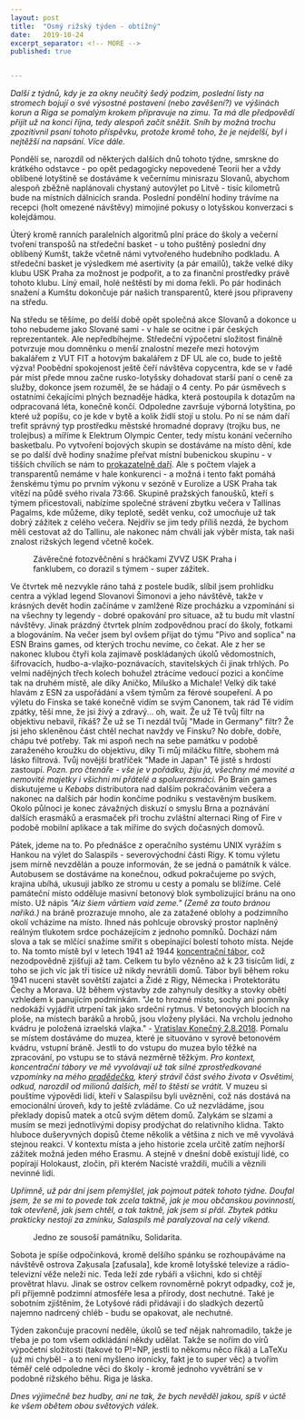 ```yaml
---
layout: post
title:  "Osmý rižský týden - obtížný"
date:   2019-10-24
excerpt_separator: <!-- MORE -->
published: true


---
```


<p class="intro"><i><span class="dropcap">D</span>alší z týdnů, kdy je za okny neučitý šedý podzim, poslední listy na stromech bojují o své výsostné postavení (nebo zavěšení?) ve výšinách korun a Riga se pomalým krokem připravuje na zimu. Ta má dle předpovědí přijít už na konci října, tedy alespoň začít sněžit. Sníh by možná trochu zpozitivnil psaní tohoto příspěvku, protože kromě toho, že je nejdelší, byl i nejtěžší na napsání. Více dále.</i></p>

<!-- MORE -->

Pondělí se, narozdíl od některých dalších dnů tohoto týdne, smrskne do krátkého odstavce - po opět pedagogicky nepovedené Teorii her a vždy oblíbené lotyštině se dostáváme k večernímu minisrazu Slovanů, abychom alespoň zběžně naplánovali chystaný autovýlet po Litvě - tisíc kilometrů bude na místních dálnicích sranda. Poslední pondělní hodiny trávíme na recepci (holt omezené návštěvy) mimojiné pokusy o lotyšskou konverzaci s kolejdámou.   

Úterý kromě ranních paralelních algoritmů plní práce do školy a večerní tvoření transpošů na středeční basket - u toho puštěný poslední dny oblíbený Kumšt, takže včetně námi vytvořeného hudebního podkladu. A středeční basket je výsledkem mé asertivity (a pár emailů), takže velké díky klubu USK Praha za možnost je podpořit, a to za finanční prostředky právě tohoto klubu. Líný email, holé neštěstí by mi doma řekli. Po pár hodinách snažení a Kumštu dokončuje pár našich transparentů, které jsou připraveny na středu. 

Na středu se těšíme, po delší době opět společná akce Slovanů a dokonce u toho nebudeme jako Slované sami - v hale se ocitne i pár českých reprezentantek. Ale nepředbíhejme. Středeční výpočetní složitost finálně potvrzuje mou domněnku o menší znalostní mezeře mezi hotovým bakalářem z VUT FIT a hotovým bakalářem z DF UL ale co, bude to ještě výzva! Poobědní spokojenost ještě čeří návštěva copycentra, kde se v řadě pár míst přede mnou začne rusko-lotyšsky dohadovat starší paní o ceně za služby, dokonce jsem rozuměl, že se hádají o 4 centy. Po pár úsměvech s ostatními čekajícími plných beznaděje hádka, která postoupila k dotazům na odpracovaná léta, konečně končí.  Odpoledne završuje výborná lotyština, po které už popíšu, co je kde v bytě a kolik židlí stojí u stolu. Po ní se nám daří trefit správný typ prostředku městské hromadné dopravy (trojku bus, ne trolejbus) a míříme k Elektrum Olympic Center, tedy místu konání večerního basketbalu. Po vytvoření bojových skupin se dostáváme na místo dění, kde se po další dvě hodiny snažíme přeřvat místní bubenickou skupinu - v tišších chvílích se nám to [prokazatelně daří](https://www.youtube.com/watch?v=U1EBCbyMRzQ&feature=youtu.be). Ale s počtem vlajek a transparentů nemáme v hale konkurenci - a možná i tento fakt pomáhá ženskému týmu po prvním výkonu v sezóně v Eurolize a USK Praha tak vítězí na půdě svého rivala 73:66. Skupině pražských fanoušků, kteří s týmem přicestovali, nabízíme společné strávení zbytku večera v Tallinas Pagalms, kde můžeme, díky teplotě, sedět venku, což umocňuje už tak dobrý zážitek z celého večera. Nejdřív se jim tedy příliš nezdá, že bychom měli cestovat až do Tallinu, ale nakonec nám chválí jak výběr místa, tak naši znalost rižských legend včetně koček.

 <figure>
 <img src="{{ site.baseurl }}/assets/img/72307197_10156652036001526_2952714012258729984_o.jpg" alt="" class="img-center"> 
   <figcaption>Závěrečné fotozvěčnění s hráčkami ZVVZ USK Praha i fanklubem, co dorazil s týmem - super zážitek.</figcaption>
 </figure>

Ve čtvrtek mě nezvykle ráno tahá z postele budík, slíbil jsem prohlídku centra a výklad legend Slovanovi Šimonovi a jeho návštěvě, takže v krásných devět hodin začínáme v zamlžené Rize procházku a vzpomínání si na všechny ty legendy - dobré opakování pro situace, až tu budu mít vlastní návštěvy. Jinak prázdný čtvrtek plním zodpovědnou prací do školy, fotkami a blogováním. Na večer jsem byl ovšem přijat do týmu "Pivo and soplica" na ESN Brains games, od kterých trochu nevíme, co čekat. Ale z her se nakonec klubou čtyři kola zajímavě poskládaných úkolů vědomostních, šifrovacích, hudbo-a-vlajko-poznávacích, stavitelských či jinak trhlých. Po velmi nadějných třech kolech bohužel ztrácíme vedoucí pozici a končíme tak na druhém místě, ale díky Aničko, Miluško a Michale! Velký dík také hlavám z ESN za uspořádání a všem týmům za férové soupeření. A po výletu do Finska se také konečně vidím se svým Canonem, tak rád Tě vidím zpátky, těší mne, že jsi živý a zdravý... oh, wait. Že už Tě tvůj filtr na objektivu nebavil, říkáš? Že už se Ti nezdál tvůj "Made in Germany" filtr? Že jsi jeho skleněnou část chtěl nechat navždy ve Finsku? No dobře, dobře, chápu tvé potřeby. Tak mi aspoň nech na sebe památku v podobě zaraženého kroužku do objektivu, díky Ti můj miláčku filtře, sbohem má lásko filtrová. Tvůj novější bratříček "Made in Japan" Tě jistě s hrdostí zastoupí. _Pozn. pro čtenáře - vše je v pořádku, žiju já, všechny mé movité a nemovité majetky i všichni mí přátelé a spoluerasmáci._ Po Brain games diskutujeme u _Kebabs_ distributora nad dalším pokračováním večera a nakonec na dalších pár hodin končíme podniku s vestavěným busíkem. Okolo půlnoci je konec závažných diskuzí o smyslu Brna a poznávání dalších erasmáků a erasmaček při trochu zvláštní alternaci Ring of Fire v podobě mobilní aplikace a tak míříme do svých dočasných domovů.

Pátek, jdeme na to. Po přednášce z operačního systému UNIX vyrážím s Hankou na výlet do Salaspils - severovýchodní části Rigy. K tomu výletu jsem mírně nevzdělán a pouze informován, že se jedná o památník k válce. Autobusem se dostáváme na konečnou, odkud pokračujeme po svých, krajina ubíhá, ukusuji jablko ze stromu u cesty a pomalu se blížíme. Celé památeční místo odděluje masivní betonový blok symbolizující bránu na ono místo. Už nápis _"Aiz šiem vārtiem vaid zeme." (Země za touto bránou naříká.)_ na bráně prozrazuje mnoho, ale za zatažené oblohy a podzimního okolí vcházíme na místo. Ihned nás pohlcuje obrovský prostor naplněný reálným tlukotem srdce pocházejícím z jednoho pomníků. Dochází nám slova a tak se mlčící snažíme smířit s obepínající bolestí tohoto místa. Nejde to. Na tomto místě byl v letech 1941 až 1944 [koncentrační tábor](https://www.valka.cz/LVA-Kurtenhof-Salaspils-t19434), což nezodpovědně zjišťuji až tam. Celkem tu bylo vězněno až k 23 tisícům lidí, z toho se jich víc jak tři tisíce už nikdy nevrátili domů. Tábor byli během roku 1941 nuceni stavět sovětští zajatci a Židé z Rigy, Německa i Protektorátu Čechy a Morava. Už během výstavby zde zahynuly desítky a stovky obětí vzhledem k panujícím podmínkám. "Je to hrozné místo, sochy ani pomníky nedokáží vyjádřit utrpení tak jako srdeční rytmus. V betonových blocích na ploše, na místech baráků a hrobů, jsou vloženy plyšáci. Na vrcholu jednoho kvádru je položená izraelská vlajka." - [Vratislav Konečný 2.8.2018](https://www.novinky.cz/vase-zpravy/clanek/za-temito-vraty-stena-zeme-lotysske-memento-tryznive-smrti-40005563). Pomalu se místem dostáváme do muzea, které je situováno v syrově betonovém kvádru, vstupní bráně. Jestli to do vstupu do muzea bylo těžké na zpracování, po vstupu se to stává nezměrně těžkým. _Pro kontext, koncentrační tábory ve mě vyvolávají už tak silné zprostředkované vzpomínky na mého [pradědečka](https://theses.cz/id/q1cxz4/Martin_Strouhal_-_bakalarska_prace.pdf), který strávil část svého života v Osvětimi, odkud, narozdíl od milionů dalších, měl to štěstí se vrátit._ V muzeu si pouštíme výpovědi lidí, kteří v Salaspilsu byli uvězněni, což nás dostává na emocionální úroveň, kdy to ještě zvládáme. Co už nezvládáme, jsou překlady dopisů matek a otců svým dětem domů. Zalykám se slzami a musím se mezi jednotlivými dopisy prodýchat do relativního klidna. Takto hluboce dušeryvných dopisů čteme několik a většina z nich ve mě vyvolává stejnou reakci. V kontextu místa a jeho historie zcela určitě zatím nejhorší zážitek možná jeden mého Erasmu. A stejně v dnešní době existují lidé, co popírají Holokaust, zločin, při kterém Nacisté vraždili, mučili a věznili nevinné lidi.

_Upřímně, už pár dní jsem přemýšlel, jak pojmout pátek tohoto týdne. Doufal jsem, že se mi to povede tak zcela taktně, jak je mou občanskou povinností, tak otevřeně, jak jsem chtěl, a tak taktně, jak jsem si přál. Zbytek pátku prakticky nestojí za zmínku, Salaspils mě paralyzoval na celý víkend._  

 <figure>
 <img src="{{ site.baseurl }}/assets/img/IMG_1381.JPG" alt="" class="img-center"> 
   <figcaption>Jedno ze sousoší památníku, Solidarita.</figcaption>
 </figure>

Sobota je spíše odpočinková, kromě delšího spánku se rozhoupáváme na návštěvě ostrova Zaķusala [zaťusala], kde kromě lotyšské televize a rádio-televizní věže neleží nic. Teda leží zde rybáři a všichni, kdo si chtějí provětrat hlavu. Jinak se ostrov celkem rovnoměrně pokryt odpadky, což je, při příjemně podzimní atmosféře lesa a přírody, dost nechutné. Také je sobotním zjištěním, že Lotyšové rádi přidávají i do sladkých dezertů najemno nadrcený chléb - budu se opakovat, ale nechutné.

Týden zakončuje pracovní neděle, úkolů se teď nějak nahromadilo, takže je třeba je po tom všem odkládání někdy udělat. Takže se nořím do vírů výpočetní složitosti (takové to P!=NP, jestli to někomu něco říká) a LaTeXu (už mi chyběl - a to není myšleno ironicky, fakt je to super věc) a tvořím téměř celé odpoledne věci do školy - kromě jednoho vyvětrání se v podobně rižského běhu. Riga je láska.   

_Dnes výjimečně bez hudby, ani ne tak, že bych nevěděl jakou, spíš v úctě ke všem obětem obou světových válek._   

